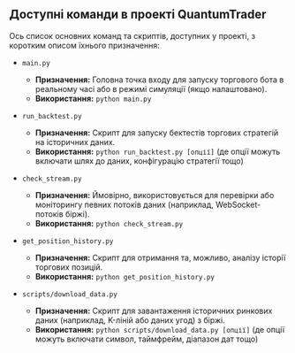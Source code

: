 ## Доступні команди в проекті QuantumTrader

Ось список основних команд та скриптів, доступних у проекті, з коротким описом їхнього призначення:

-   `main.py`
    -   **Призначення:** Головна точка входу для запуску торгового бота в реальному часі або в режимі симуляції (якщо налаштовано).
    -   **Використання:** `python main.py`

-   `run_backtest.py`
    -   **Призначення:** Скрипт для запуску бектестів торгових стратегій на історичних даних.
    -   **Використання:** `python run_backtest.py [опції]` (де опції можуть включати шлях до даних, конфігурацію стратегії тощо)

-   `check_stream.py`
    -   **Призначення:** Ймовірно, використовується для перевірки або моніторингу певних потоків даних (наприклад, WebSocket-потоків біржі).
    -   **Використання:** `python check_stream.py`

-   `get_position_history.py`
    -   **Призначення:** Скрипт для отримання та, можливо, аналізу історії торгових позицій.
    -   **Використання:** `python get_position_history.py`

-   `scripts/download_data.py`
    -   **Призначення:** Скрипт для завантаження історичних ринкових даних (наприклад, K-ліній або даних угод) з біржі.
    -   **Використання:** `python scripts/download_data.py [опції]` (де опції можуть включати символ, таймфрейм, діапазон дат тощо)
